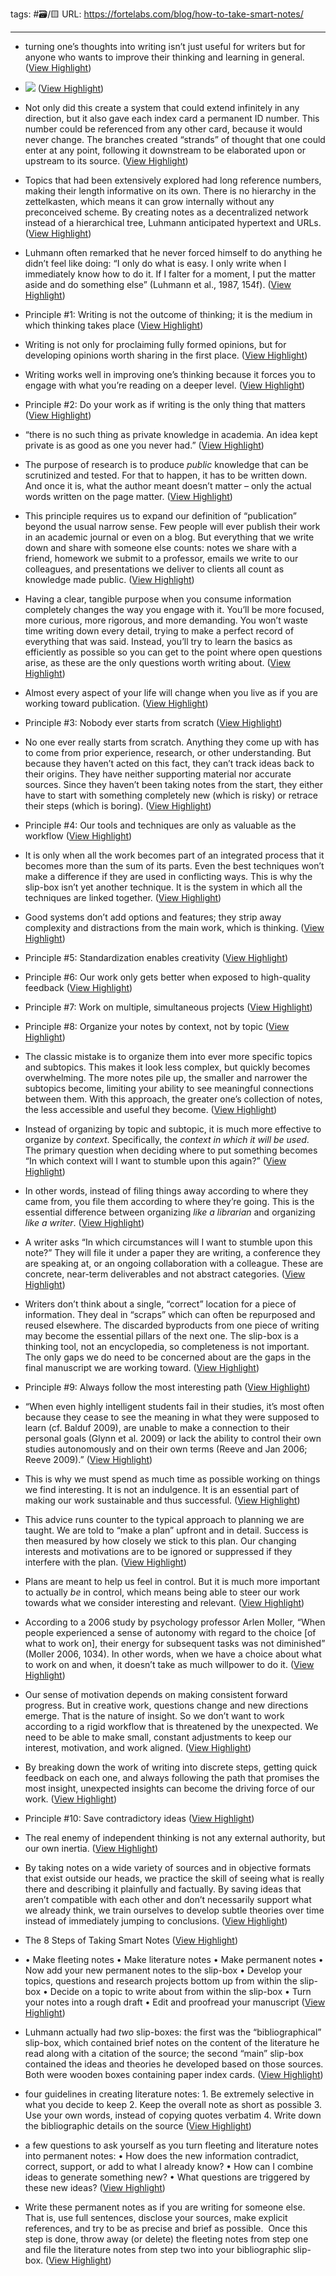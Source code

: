 tags: #🗃/🟨 
URL: https://fortelabs.com/blog/how-to-take-smart-notes/

---
- turning one’s thoughts into writing isn’t just useful for writers but for anyone who wants to improve their thinking and learning in general. ([View Highlight](https://read.readwise.io/read/01gpq9f0zzy5mrbs4vaykz1syr))
- ![](https://i0.wp.com/fortelabs.com/wp-content/uploads/2020/02/unnamed-1-1.png?resize=512%2C233&ssl=1) ([View Highlight](https://read.readwise.io/read/01gpq9mj47q44h1vy5tqrtjaxr))
- Not only did this create a system that could extend infinitely in any direction, but it also gave each index card a permanent ID number. This number could be referenced from any other card, because it would never change. The branches created “strands” of thought that one could enter at any point, following it downstream to be elaborated upon or upstream to its source. ([View Highlight](https://read.readwise.io/read/01gpqa4bxf0pf0ee3c22gbje5m))
- Topics that had been extensively explored had long reference numbers, making their length informative on its own. There is no hierarchy in the zettelkasten, which means it can grow internally without any preconceived scheme. By creating notes as a decentralized network instead of a hierarchical tree, Luhmann anticipated hypertext and URLs. ([View Highlight](https://read.readwise.io/read/01gpqa74epyjtfj78shj7ks7xb))
- Luhmann often remarked that he never forced himself to do anything he didn’t feel like doing: “I only do what is easy. I only write when I immediately know how to do it. If I falter for a moment, I put the matter aside and do something else” (Luhmann et al., 1987, 154f). ([View Highlight](https://read.readwise.io/read/01gpqa93pb78g1d31ssapbhm2j))
- Principle #1: Writing is not the outcome of thinking; it is the medium in which thinking takes place ([View Highlight](https://read.readwise.io/read/01gpqa9qtzk635ta2cbjgr5y3s))
- Writing is not only for proclaiming fully formed opinions, but for developing opinions worth sharing in the first place. ([View Highlight](https://read.readwise.io/read/01gpqaankbbry0kqc6shetygwb))
- Writing works well in improving one’s thinking because it forces you to engage with what you’re reading on a deeper level. ([View Highlight](https://read.readwise.io/read/01gpqab7pgn488s8fmnqrkf7k0))
- Principle #2: Do your work as if writing is the only thing that matters ([View Highlight](https://read.readwise.io/read/01gpqac48cmwsca1k141d5t21d))
- “there is no such thing as private knowledge in academia. An idea kept private is as good as one you never had.” ([View Highlight](https://read.readwise.io/read/01gpqactqcr87kjgk24b1mn47a))
- The purpose of research is to produce *public* knowledge that can be scrutinized and tested. For that to happen, it has to be written down. And once it is, what the author meant doesn’t matter – only the actual words written on the page matter. ([View Highlight](https://read.readwise.io/read/01gpqadasr986zh7bhcypfbk0b))
- This principle requires us to expand our definition of “publication” beyond the usual narrow sense. Few people will ever publish their work in an academic journal or even on a blog. But everything that we write down and share with someone else counts: notes we share with a friend, homework we submit to a professor, emails we write to our colleagues, and presentations we deliver to clients all count as knowledge made public. ([View Highlight](https://read.readwise.io/read/01gpqaevaxegd7gcy4r8wyhyj8))
- Having a clear, tangible purpose when you consume information completely changes the way you engage with it. You’ll be more focused, more curious, more rigorous, and more demanding. You won’t waste time writing down every detail, trying to make a perfect record of everything that was said. Instead, you’ll try to learn the basics as efficiently as possible so you can get to the point where open questions arise, as these are the only questions worth writing about. ([View Highlight](https://read.readwise.io/read/01gpqafaghrrp1n15x8bk9ty0g))
- Almost every aspect of your life will change when you live as if you are working toward publication. ([View Highlight](https://read.readwise.io/read/01gpqafq00t6b9a99e8q3wb0h9))
- Principle #3: Nobody ever starts from scratch ([View Highlight](https://read.readwise.io/read/01gpqagwv2k6etbs5qt4qd1zqv))
- No one ever really starts from scratch. Anything they come up with has to come from prior experience, research, or other understanding. But because they haven’t acted on this fact, they can’t track ideas back to their origins. They have neither supporting material nor accurate sources. Since they haven’t been taking notes from the start, they either have to start with something completely new (which is risky) or retrace their steps (which is boring). ([View Highlight](https://read.readwise.io/read/01gpqangmv60kzmpc64dth2yqy))
- Principle #4: Our tools and techniques are only as valuable as the workflow ([View Highlight](https://read.readwise.io/read/01gpqaqttfpmw69hrdqk9rf6ee))
- It is only when all the work becomes part of an integrated process that it becomes more than the sum of its parts. Even the best techniques won’t make a difference if they are used in conflicting ways. This is why the slip-box isn’t yet another technique. It is the system in which all the techniques are linked together. ([View Highlight](https://read.readwise.io/read/01gpqarvqzvb9ra4p4c5yxnrtq))
- Good systems don’t add options and features; they strip away complexity and distractions from the main work, which is thinking. ([View Highlight](https://read.readwise.io/read/01gpqas8ezgww0f6zxbg402prn))
- Principle #5: Standardization enables creativity ([View Highlight](https://read.readwise.io/read/01gpqas9kfa0bybhepzh02y656))
- Principle #6: Our work only gets better when exposed to high-quality feedback ([View Highlight](https://read.readwise.io/read/01gpqavzdahgzsn4b5cya1xxnm))
- Principle #7: Work on multiple, simultaneous projects ([View Highlight](https://read.readwise.io/read/01gpqb152btdnc9v5rtqxp44mt))
- Principle #8: Organize your notes by context, not by topic ([View Highlight](https://read.readwise.io/read/01gpqbtcby6kr33gy74j5w2wer))
- The classic mistake is to organize them into ever more specific topics and subtopics. This makes it look less complex, but quickly becomes overwhelming. The more notes pile up, the smaller and narrower the subtopics become, limiting your ability to see meaningful connections between them. With this approach, the greater one’s collection of notes, the less accessible and useful they become. ([View Highlight](https://read.readwise.io/read/01gpqc219hmj40j3ppwwq6w04g))
- Instead of organizing by topic and subtopic, it is much more effective to organize by *context*. Specifically, the *context in which it will be used*. The primary question when deciding where to put something becomes “In which context will I want to stumble upon this again?” ([View Highlight](https://read.readwise.io/read/01gpqc26zqdwdd5cfd2qv3w4rj))
- In other words, instead of filing things away according to where they came from, you file them according to where they’re going. This is the essential difference between organizing *like a librarian* and organizing *like a writer*. ([View Highlight](https://read.readwise.io/read/01gpqc2acfkdgmj6n85jz3nscr))
- A writer asks “In which circumstances will I want to stumble upon this note?” They will file it under a paper they are writing, a conference they are speaking at, or an ongoing collaboration with a colleague. These are concrete, near-term deliverables and not abstract categories. ([View Highlight](https://read.readwise.io/read/01gpqc50nncgnbpnd7s6hf8zch))
- Writers don’t think about a single, “correct” location for a piece of information. They deal in “scraps” which can often be repurposed and reused elsewhere. The discarded byproducts from one piece of writing may become the essential pillars of the next one. The slip-box is a thinking tool, not an encyclopedia, so completeness is not important. The only gaps we do need to be concerned about are the gaps in the final manuscript we are working toward. ([View Highlight](https://read.readwise.io/read/01gpqc8deegk55cb15njwc5zph))
- Principle #9: Always follow the most interesting path ([View Highlight](https://read.readwise.io/read/01gpqc98ptm5gnv1avs74cv7q5))
- “When even highly intelligent students fail in their studies, it’s most often because they cease to see the meaning in what they were supposed to learn (cf. Balduf 2009), are unable to make a connection to their personal goals (Glynn et al. 2009) or lack the ability to control their own studies autonomously and on their own terms (Reeve and Jan 2006; Reeve 2009).” ([View Highlight](https://read.readwise.io/read/01gpqc9zzw2kvr9vx61zestkey))
- This is why we must spend as much time as possible working on things we find interesting. It is not an indulgence. It is an essential part of making our work sustainable and thus successful. ([View Highlight](https://read.readwise.io/read/01gpqca9fgm057w0xsh0vy4rwk))
- This advice runs counter to the typical approach to planning we are taught. We are told to “make a plan” upfront and in detail. Success is then measured by how closely we stick to this plan. Our changing interests and motivations are to be ignored or suppressed if they interfere with the plan. ([View Highlight](https://read.readwise.io/read/01gpqcax3j087cgmw15pp2p7q6))
- Plans are meant to help us feel in control. But it is much more important to actually *be* in control, which means being able to steer our work towards what we consider interesting and relevant. ([View Highlight](https://read.readwise.io/read/01gpqcbev2hf3eehwtdcaccc8g))
- According to a 2006 study by psychology professor Arlen Moller, “When people experienced a sense of autonomy with regard to the choice [of what to work on], their energy for subsequent tasks was not diminished” (Moller 2006, 1034). In other words, when we have a choice about what to work on and when, it doesn’t take as much willpower to do it. ([View Highlight](https://read.readwise.io/read/01gpqcc1f6755j68aa9qpwvhqj))
- Our sense of motivation depends on making consistent forward progress. But in creative work, questions change and new directions emerge. That is the nature of insight. So we don’t want to work according to a rigid workflow that is threatened by the unexpected. We need to be able to make small, constant adjustments to keep our interest, motivation, and work aligned. ([View Highlight](https://read.readwise.io/read/01gpqcdz95xdxxn9277mz4cy7s))
- By breaking down the work of writing into discrete steps, getting quick feedback on each one, and always following the path that promises the most insight, unexpected insights can become the driving force of our work. ([View Highlight](https://read.readwise.io/read/01gpqce7rdvejq13sped0ttxmz))
- Principle #10: Save contradictory ideas ([View Highlight](https://read.readwise.io/read/01gpqceg4zwej1xfayh7rwqfz3))
- The real enemy of independent thinking is not any external authority, but our own inertia. ([View Highlight](https://read.readwise.io/read/01gpqck7dn584m58f0m45nm069))
- By taking notes on a wide variety of sources and in objective formats that exist outside our heads, we practice the skill of seeing what is really there and describing it plainfully and factually. By saving ideas that aren’t compatible with each other and don’t necessarily support what we already think, we train ourselves to develop subtle theories over time instead of immediately jumping to conclusions. ([View Highlight](https://read.readwise.io/read/01gpqckjwq3z1czb2pnthpgfjc))


- The 8 Steps of Taking Smart Notes ([View Highlight](https://read.readwise.io/read/01gpqcnpn7vy7z9xpfrad458rz))
- • Make fleeting notes
  • Make literature notes
  • Make permanent notes
  • Now add your new permanent notes to the slip-box
  • Develop your topics, questions and research projects bottom up from within the slip-box
  • Decide on a topic to write about from within the slip-box
  • Turn your notes into a rough draft
  • Edit and proofread your manuscript ([View Highlight](https://read.readwise.io/read/01gpqcnqzj4aze793vh8dh31hn))

- Luhmann actually had *two* slip-boxes: the first was the “bibliographical” slip-box, which contained brief notes on the content of the literature he read along with a citation of the source; the second “main” slip-box contained the ideas and theories he developed based on those sources. Both were wooden boxes containing paper index cards. ([View Highlight](https://read.readwise.io/read/01gpqf1xdqm8dzfqfb66xvt3qj))

- four guidelines in creating literature notes:
	  1. Be extremely selective in what you decide to keep
	  2. Keep the overall note as short as possible
	  3. Use your own words, instead of copying quotes verbatim
	  4. Write down the bibliographic details on the source ([View Highlight](https://read.readwise.io/read/01gpqcv6r6zpha7e1wscf8sadt))
- a few questions to ask yourself as you turn fleeting and literature notes into permanent notes:
	  • How does the new information contradict, correct, support, or add to what I already know?
	  • How can I combine ideas to generate something new?
	  • What questions are triggered by these new ideas? ([View Highlight](https://read.readwise.io/read/01gpqcvacgzs8rrcrfgv5h6tpy))
- Write these permanent notes as if you are writing for someone else. That is, use full sentences, disclose your sources, make explicit references, and try to be as precise and brief as possible. 
  Once this step is done, throw away (or delete) the fleeting notes from step one and file the literature notes from step two into your bibliographic slip-box. ([View Highlight](https://read.readwise.io/read/01gpqd0fxvqkce9rbfqkt38169))

